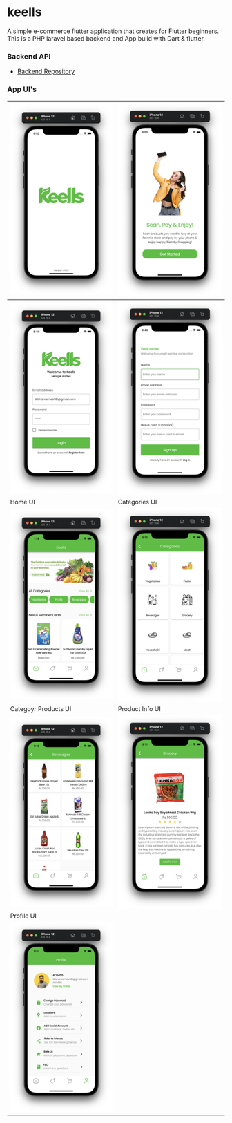 # keells

A simple e-commerce flutter application that creates for Flutter beginners. This is a PHP laravel based backend and App build with Dart & flutter.

### Backend API

- [Backend Repository](https://github.com/Dilshan97/Flutter-ecommerce-API)

### App UI's

| <img src="https://github.com/Dilshan97/Flutter-ecommerce-app/blob/master/screenshot/splash.png?raw=true" style="width: 350px;"/> | <img src="https://github.com/Dilshan97/Flutter-ecommerce-app/blob/master/screenshot/get started.png?raw=true" style="width: 350px;"/> |
|--|--|
| <img src="https://github.com/Dilshan97/Flutter-ecommerce-app/blob/master/screenshot/login.png?raw=true" style="width: 350px;"/> | <img src="https://github.com/Dilshan97/Flutter-ecommerce-app/blob/master/screenshot/signup.png?raw=true" style="width: 350px;"/> |
|Home UI|Categories UI|
| <img src="https://github.com/Dilshan97/Flutter-ecommerce-app/blob/master/screenshot/home.png?raw=true" style="width: 350px;"/> | <img src="https://github.com/Dilshan97/Flutter-ecommerce-app/blob/master/screenshot/categories.png?raw=true" style="width: 350px;"/> |
|Categoyr Products UI|Product Info UI|
| <img src="https://github.com/Dilshan97/Flutter-ecommerce-app/blob/master/screenshot/category products.png?raw=true" style="width: 350px;"/>|<img src="https://github.com/Dilshan97/Flutter-ecommerce-app/blob/master/screenshot/product.png?raw=true" style="width: 350px;"/>|
|Profile UI||
| <img src="https://github.com/Dilshan97/Flutter-ecommerce-app/blob/master/screenshot/profile.png?raw=true" style="width: 350px;"/> |
